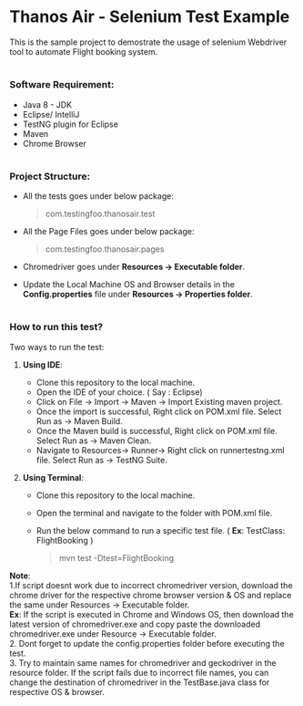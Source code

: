 # Thanos Air - Selenium Test Example 

This is the sample project to demostrate the usage of selenium Webdriver tool to automate Flight booking system.


# <h3>Software Requirement:
* Java 8 - JDK
* Eclipse/ IntelliJ
* TestNG plugin for Eclipse
* Maven
* Chrome Browser
  
# <h3>Project Structure:
  * All the tests goes under below package:<br />
      
      >com.testingfoo.thanosair.test
  
  * All the Page Files goes under below package:<br />
      
      >com.testingfoo.thanosair.pages
      
  * Chromedriver goes under **Resources -> Executable folder**. 
  
  * Update the Local Machine OS and Browser details in the **Config.properties** file under **Resources -> Properties folder**. <br/>
  
# <h3>How to run this test?
  
  Two ways to run the test:
  1. **Using IDE**:
     * Clone this repository to the local machine.
     * Open the IDE of your choice. ( Say : Eclipse)
     * Click on File -> Import -> Maven -> Import Existing maven project.
     * Once the import is successful, Right click on POM.xml file. Select Run as -> Maven Build.
     * Once the Maven build is successful, Right click on POM.xml file. Select Run as -> Maven Clean.
     * Navigate to Resources-> Runner-> Right click on runnertestng.xml file. Select Run as -> TestNG Suite.
  
  2. **Using Terminal**:
     * Clone this repository to the local machine.
     * Open the terminal and navigate to the folder with POM.xml file.
     * Run the below command to run a specific test file.
      ( **Ex**: TestClass: FlightBooking )
       
       >mvn test -Dtest=FlightBooking
       
**Note**: </br>
1.If script doesnt work due to incorrect chromedriver version, download the chrome driver for the respective chrome browser version & OS and replace the same under Resources -> Executable folder. </br>
**Ex**: If the script is executed in Chrome and Windows OS, then download the latest version of chromedriver.exe and copy paste the downloaded chromedriver.exe under Resource -> Executable folder. </br> 
2. Dont forget to update the config.properties folder before executing the test. </br> 
3. Try to maintain same names for chromedriver and geckodriver in the resource folder. If the script fails due to incorrect file names, you can change the destination of chromedriver in the TestBase.java class for respective OS & browser.
  
 

